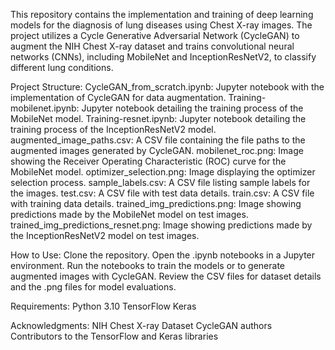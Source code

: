 This repository contains the implementation and training of deep learning models for the diagnosis of lung diseases using Chest X-ray images. The project utilizes a Cycle Generative Adversarial Network (CycleGAN) to augment the NIH Chest X-ray dataset and trains convolutional neural networks (CNNs), including MobileNet and InceptionResNetV2, to classify different lung conditions.

Project Structure:
CycleGAN_from_scratch.ipynb: Jupyter notebook with the implementation of CycleGAN for data augmentation.
Training-mobilenet.ipynb: Jupyter notebook detailing the training process of the MobileNet model.
Training-resnet.ipynb: Jupyter notebook detailing the training process of the InceptionResNetV2 model.
augmented_image_paths.csv: A CSV file containing the file paths to the augmented images generated by CycleGAN.
mobilenet_roc.png: Image showing the Receiver Operating Characteristic (ROC) curve for the MobileNet model.
optimizer_selection.png: Image displaying the optimizer selection process.
sample_labels.csv: A CSV file listing sample labels for the images.
test.csv: A CSV file with test data details.
train.csv: A CSV file with training data details.
trained_img_predictions.png: Image showing predictions made by the MobileNet model on test images.
trained_img_predictions_resnet.png: Image showing predictions made by the InceptionResNetV2 model on test images.

How to Use:
Clone the repository.
Open the .ipynb notebooks in a Jupyter environment.
Run the notebooks to train the models or to generate augmented images with CycleGAN.
Review the CSV files for dataset details and the .png files for model evaluations.

Requirements:
Python 3.10
TensorFlow
Keras

Acknowledgments:
NIH Chest X-ray Dataset
CycleGAN authors
Contributors to the TensorFlow and Keras libraries
